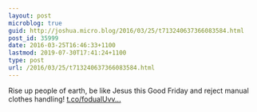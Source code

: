 ```yaml
---
layout: post
microblog: true
guid: http://joshua.micro.blog/2016/03/25/t713240637366083584.html
post_id: 35999
date: 2016-03-25T16:46:33+1100
lastmod: 2019-07-30T17:41:24+1100
type: post
url: /2016/03/25/t713240637366083584.html
---
```

Rise up people of earth, be like Jesus this Good Friday and reject manual clothes handling! [t.co/fodualUvv...](https://t.co/fodualUvvL)

